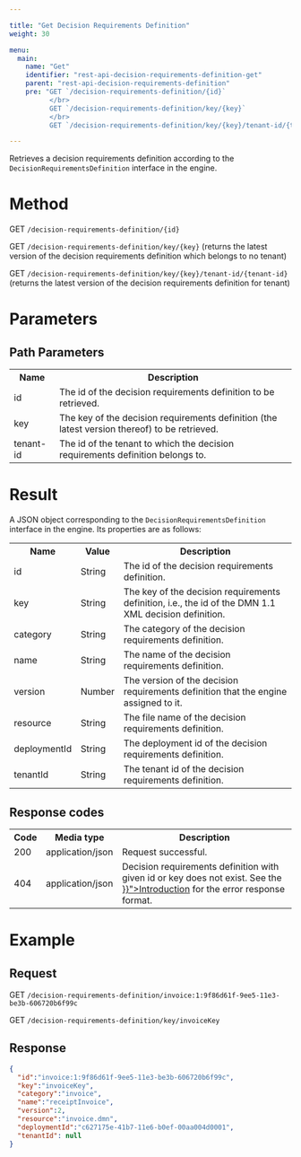 ```yaml
---

title: "Get Decision Requirements Definition"
weight: 30

menu:
  main:
    name: "Get"
    identifier: "rest-api-decision-requirements-definition-get"
    parent: "rest-api-decision-requirements-definition"
    pre: "GET `/decision-requirements-definition/{id}`
          </br>
          GET `/decision-requirements-definition/key/{key}`
          </br>
          GET `/decision-requirements-definition/key/{key}/tenant-id/{tenant-id}`"

---
```



Retrieves a decision requirements definition according to the `DecisionRequirementsDefinition` interface in the engine.


# Method

GET `/decision-requirements-definition/{id}`

GET `/decision-requirements-definition/key/{key}` (returns the latest version of the decision requirements definition which belongs to no tenant)

GET `/decision-requirements-definition/key/{key}/tenant-id/{tenant-id}` (returns the latest version of the decision requirements definition for tenant)


# Parameters

## Path Parameters

<table class="table table-striped">
  <tr>
    <th>Name</th>
    <th>Description</th>
  </tr>
  <tr>
    <td>id</td>
    <td>The id of the decision requirements definition to be retrieved.</td>
  </tr>
  <tr>
    <td>key</td>
    <td>The key of the decision requirements definition (the latest version thereof) to be retrieved.</td>
  </tr>
  <tr>
    <td>tenant-id</td>
    <td>The id of the tenant to which the decision requirements definition belongs to.</td>
  </tr>
</table>

# Result

A JSON object corresponding to the `DecisionRequirementsDefinition` interface in the engine.
Its properties are as follows:

<table class="table table-striped">
  <tr>
    <th>Name</th>
    <th>Value</th>
    <th>Description</th>
  </tr>
  <tr>
    <td>id</td>
    <td>String</td>
    <td>The id of the decision requirements definition.</td>
  </tr>
  <tr>
    <td>key</td>
    <td>String</td>
    <td>The key of the decision requirements definition, i.e., the id of the DMN 1.1 XML decision definition.</td>
  </tr>
  <tr>
    <td>category</td>
    <td>String</td>
    <td>The category of the decision requirements definition.</td>
  </tr>
  <tr>
    <td>name</td>
    <td>String</td>
    <td>The name of the decision requirements definition.</td>
  </tr>
  <tr>
    <td>version</td>
    <td>Number</td>
    <td>The version of the decision requirements definition that the engine assigned to it.</td>
  </tr>
  <tr>
    <td>resource</td>
    <td>String</td>
    <td>The file name of the decision requirements definition.</td>
  </tr>
  <tr>
    <td>deploymentId</td>
    <td>String</td>
    <td>The deployment id of the decision requirements definition.</td>
  </tr>
  <tr>
    <td>tenantId</td>
    <td>String</td>
    <td>The tenant id of the decision requirements definition.</td>
  </tr>
</table>


## Response codes

<table class="table table-striped">
  <tr>
    <th>Code</th>
    <th>Media type</th>
    <th>Description</th>
  </tr>
  <tr>
    <td>200</td>
    <td>application/json</td>
    <td>Request successful.</td>
  </tr>
  <tr>
    <td>404</td>
    <td>application/json</td>
    <td>
      Decision requirements definition with given id or key does not exist.
      See the <a href="{{< relref "reference/rest/overview/index.md#error-handling" >}}">Introduction</a> for the error response format.
    </td>
  </tr>
</table>


# Example

## Request

GET `/decision-requirements-definition/invoice:1:9f86d61f-9ee5-11e3-be3b-606720b6f99c`

GET `/decision-requirements-definition/key/invoiceKey`

## Response

```json
{
  "id":"invoice:1:9f86d61f-9ee5-11e3-be3b-606720b6f99c",
  "key":"invoiceKey",
  "category":"invoice",
  "name":"receiptInvoice",
  "version":2,
  "resource":"invoice.dmn",
  "deploymentId":"c627175e-41b7-11e6-b0ef-00aa004d0001",
  "tenantId": null
}
```

